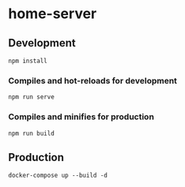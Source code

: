 # home-server

## Development
```
npm install
```

### Compiles and hot-reloads for development
```
npm run serve
```

### Compiles and minifies for production
```
npm run build
```

## Production
```
docker-compose up --build -d
```
